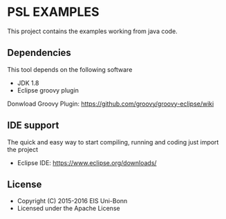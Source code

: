 # PSL EXAMPLES

This project contains the examples working from java code.

## Dependencies
This tool depends on the following software

* JDK 1.8
* Eclipse groovy plugin

Donwload Groovy Plugin: https://github.com/groovy/groovy-eclipse/wiki

## IDE support 
The quick and easy way to start compiling, running and coding just import the project 
* Eclipse IDE: https://www.eclipse.org/downloads/



## License

* Copyright (C) 2015-2016 EIS Uni-Bonn
* Licensed under the Apache License
